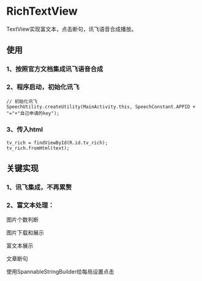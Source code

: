# RichTextView
TextView实现富文本，点击断句，讯飞语音合成播放。

## 使用

### 1、按照官方文档集成讯飞语音合成

### 2、程序启动，初始化讯飞
```
// 初始化讯飞
SpeechUtility.createUtility(MainActivity.this, SpeechConstant.APPID + "="+"自己申请的key");
```

### 3、传入html
```
tv_rich = findViewById(R.id.tv_rich);
tv_rich.fromHtml(text);
```

## 关键实现

### 1、讯飞集成，不再累赘
### 2、富文本处理：
  图片个数判断
  
  图片下载和展示
  
  富文本展示
  
  文章断句
  
  使用SpannableStringBuilder给每局设置点击
  
